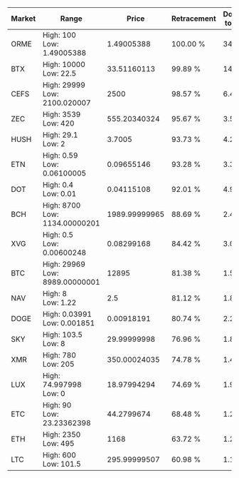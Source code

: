 | Market | Range | Price| Retracement | Doubles to 50% |
| --- | --- | --- | --- | --- |
| ORME | High: 100<br />Low: 1.49005388 | 1.49005388 | 100.00 % | 34.06 |
| BTX | High: 10000<br />Low: 22.5 | 33.51160113 | 99.89 % | 149.54 |
| CEFS | High: 29999<br />Low: 2100.020007 | 2500 | 98.57 % | 6.42 |
| ZEC | High: 3539<br />Low: 420 | 555.20340324 | 95.67 % | 3.57 |
| HUSH | High: 29.1<br />Low: 2 | 3.7005 | 93.73 % | 4.20 |
| ETN | High: 0.59<br />Low: 0.06100005 | 0.09655146 | 93.28 % | 3.37 |
| DOT | High: 0.4<br />Low: 0.01 | 0.04115108 | 92.01 % | 4.98 |
| BCH | High: 8700<br />Low: 1134.00000201 | 1989.99999965 | 88.69 % | 2.47 |
| XVG | High: 0.5<br />Low: 0.00600248 | 0.08299168 | 84.42 % | 3.05 |
| BTC | High: 29969<br />Low: 8989.00000001 | 12895 | 81.38 % | 1.51 |
| NAV | High: 8<br />Low: 1.22 | 2.5 | 81.12 % | 1.84 |
| DOGE | High: 0.03991<br />Low: 0.001851 | 0.00918191 | 80.74 % | 2.27 |
| SKY | High: 103.5<br />Low: 8 | 29.99999998 | 76.96 % | 1.86 |
| XMR | High: 780<br />Low: 205 | 350.00024035 | 74.78 % | 1.41 |
| LUX | High: 74.997998<br />Low: 0 | 18.97994294 | 74.69 % | 1.98 |
| ETC | High: 90<br />Low: 23.23362398 | 44.2799674 | 68.48 % | 1.28 |
| ETH | High: 2350<br />Low: 495 | 1168 | 63.72 % | 1.22 |
| LTC | High: 600<br />Low: 101.5 | 295.99999507 | 60.98 % | 1.18 |
